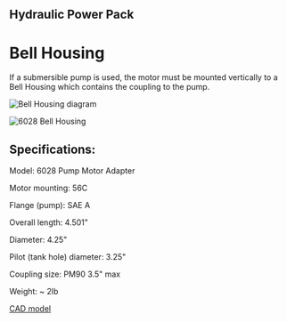 ## Hydraulic Power Pack

# Bell Housing

If a submersible pump is used, the motor must be mounted vertically to a Bell Housing which contains the coupling to the pump.

![Bell Housing diagram](https://pim-resources.coleparmer.com/item/l/fmi-p56c-series-q-pump-head-to-nema-type-56-c-face-motor-adapter-kit-0711785.jpg)

![6028 Bell Housing](https://github.com/plastic-hub/products/blob/master/projects/hydraulic-power-pack/documents/bell-housing/bell-housing-6028.jpg)


## Specifications:

Model: 6028 Pump Motor Adapter

Motor mounting: 56C

Flange (pump): SAE A

Overall length: 4.501" 

Diameter: 4.25"

Pilot (tank hole) diameter: 3.25"

Coupling size: PM90  3.5" max

Weight: ~ 2lb



[CAD model](https://www.lovejoy-inc.com/wp-content/uploads/CAD_files/hydraulics/bellhousings/84527105123_asm.stp)

